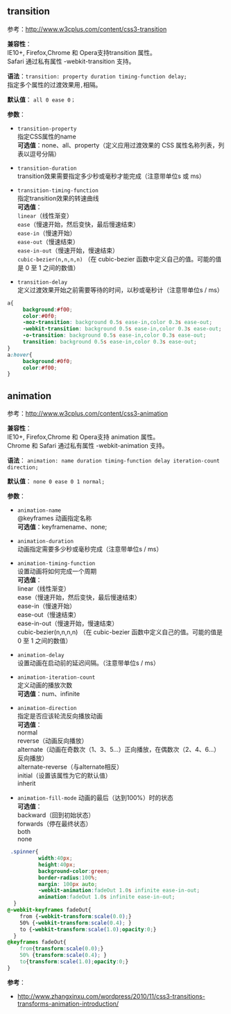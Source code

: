 ## transition
参考：http://www.w3cplus.com/content/css3-transition  

**兼容性**：  
IE10+, Firefox,Chrome 和 Opera支持transition 属性。  
Safari 通过私有属性 -webkit-transition 支持。  


**语法**：`transition: property duration timing-function delay;`  
指定多个属性的过渡效果用`,`相隔。

**默认值**：
`all 0 ease 0；`

**参数**：
- `transition-property`   
指定CSS属性的name  
**可选值**：none、all、property（定义应用过渡效果的 CSS 属性名称列表，列表以逗号分隔）

- `transition-duration`   
 transition效果需要指定多少秒或毫秒才能完成（注意带单位s 或 ms）

- `transition-timing-function`   
 指定transition效果的转速曲线  
**可选值**：   
`linear`（线性渐变）   
`ease`（慢速开始，然后变快，最后慢速结束）  
`ease-in`（慢速开始）  
`ease-out`（慢速结束）  
`ease-in-out`（慢速开始，慢速结束）  
`cubic-bezier(n,n,n,n)` （在 cubic-bezier 函数中定义自己的值。可能的值是 0 至 1 之间的数值）

- `transition-delay`  
定义过渡效果开始之前需要等待的时间，以秒或毫秒计（注意带单位s / ms）

```css
a{
     background:#f00;
     color:#0f0;
     -moz-transition: background 0.5s ease-in,color 0.3s ease-out;
     -webkit-transition: background 0.5s ease-in,color 0.3s ease-out;
     -o-transition: background 0.5s ease-in,color 0.3s ease-out;
     transition: background 0.5s ease-in,color 0.3s ease-out;  
}
a:hover{
     background:#0f0;
     color:#f00;
}
```

## animation
参考：http://www.w3cplus.com/content/css3-animation  

**兼容性**：  
IE10+, Firefox,Chrome 和 Opera支持 animation 属性。  
Chrome 和 Safari 通过私有属性 -webkit-animation 支持。  

**语法**：
`animation: name duration timing-function delay iteration-count direction;`  

**默认值**：
`none 0 ease 0 1 normal;`

**参数**：
- `animation-name`   
 @keyframes 动画指定名称   
**可选值**：keyframename、none;

- `animation-duration`   
 动画指定需要多少秒或毫秒完成（注意带单位s / ms）

- `animation-timing-function`   
 设置动画将如何完成一个周期  
**可选值**：   
linear（线性渐变）   
ease（慢速开始，然后变快，最后慢速结束）  
ease-in（慢速开始）  
ease-out（慢速结束）  
ease-in-out（慢速开始，慢速结束）  
cubic-bezier(n,n,n,n) （在 cubic-bezier 函数中定义自己的值。可能的值是 0 至 1 之间的数值）

- `animation-delay`  
设置动画在启动前的延迟间隔。（注意带单位s / ms）

- `animation-iteration-count`  
定义动画的播放次数  
**可选值**：num、infinite

- `animation-direction`  
指定是否应该轮流反向播放动画  
**可选值**：  
normal   
reverse（动画反向播放）  
alternate（动画在奇数次（1、3、5...）正向播放，在偶数次（2、4、6...）反向播放）  
alternate-reverse（与alternate相反）  
initial（设置该属性为它的默认值）  
inherit

- `animation-fill-mode`
动画的最后（达到100%）时的状态  
**可选值**：  
backward（回到初始状态）  
forwards（停在最终状态）  
both  
none  


```css
 .spinner{
          width:40px;
          height:40px;
          background-color:green;
          border-radius:100%;
          margin: 100px auto;
          -webkit-animation:fadeOut 1.0s infinite ease-in-out;
          animation:fadeOut 1.0s infinite ease-in-out;
  }
@-webkit-keyframes fadeOut{
    from {-webkit-transform:scale(0.0);}
    50% {-webkit-transform:scale(0.4); }
    to {-webkit-transform:scale(1.0);opacity:0;}
  }
@keyframes fadeOut{
    from{transform:scale(0.0);}
    50% {transform:scale(0.4); }
    to{transform:scale(1.0);opacity:0;}
}
```




**参考**：
- http://www.zhangxinxu.com/wordpress/2010/11/css3-transitions-transforms-animation-introduction/
